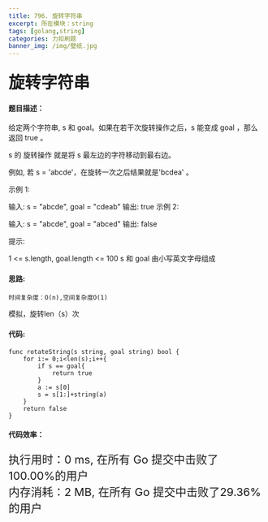 ```yaml
---
title: 796. 旋转字符串
excerpt: 所在模块：string
tags: [golang,string]
categories: 力扣刷题
banner_img: /img/壁纸.jpg
---
```


### <font size=6px>旋转字符串</font>

#### 题目描述：

给定两个字符串, s 和 goal。如果在若干次旋转操作之后，s 能变成 goal ，那么返回 true 。

s 的 旋转操作 就是将 s 最左边的字符移动到最右边。 

例如, 若 s = 'abcde'，在旋转一次之后结果就是'bcdea' 。


示例 1:

输入: s = "abcde", goal = "cdeab"
输出: true
示例 2:

输入: s = "abcde", goal = "abced"
输出: false


提示:

1 <= s.length, goal.length <= 100
s 和 goal 由小写英文字母组成

#### 思路:

```
时间复杂度：O(n),空间复杂度O(1)
```

模拟，旋转len（s）次

#### 代码:

```golang
func rotateString(s string, goal string) bool {
    for i:= 0;i<len(s);i++{
        if s == goal{
            return true
        }
        a := s[0]
        s = s[1:]+string(a)
    }
    return false
}
```

#### 代码效率：

<p class="note note-primary"; style="font-size:22px">
   执行用时：0 ms, 在所有 Go 提交中击败了100.00%的用户<br>
   内存消耗：2 MB, 在所有 Go 提交中击败了29.36%的用户
</p>

